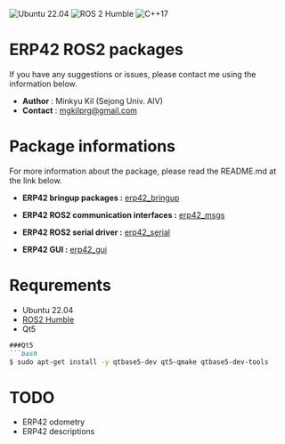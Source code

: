 ![Ubuntu 22.04](https://img.shields.io/badge/Ubuntu-22.04-E95420?logo=ubuntu)
![ROS 2 Humble](https://img.shields.io/badge/ROS%202-Humble-87CEEB?logo=ros)
![C++17](https://img.shields.io/badge/C%2B%2B-17-blue?logo=c%2B%2B)

# ERP42 ROS2 packages
If you have any suggestions or issues, please contact me using the information below.  

- **Author**  : Minkyu Kil (Sejong Univ. AIV)  
- **Contact** : mgkilprg@gmail.com

# Package informations
For more information about the package, please read the README.md at the link below.

- **ERP42 bringup packages :** [erp42_bringup](https://github.com/mingminQ/erp42_ros/tree/humble/src/erp42_bringup)

- **ERP42 ROS2 communication interfaces :** [erp42_msgs](https://github.com/mingminQ/erp42_ros/tree/humble/src/erp42_msgs)

- **ERP42 ROS2 serial driver :** [erp42_serial](https://github.com/mingminQ/erp42_ros/tree/humble/src/erp42_serial)

- **ERP42 GUI :** [erp42_gui](https://github.com/mingminQ/erp42_ros/tree/humble/src/erp42_gui)

# Requrements
- Ubuntu 22.04
- [ROS2 Humble](https://docs.ros.org/en/humble/Installation.html)
- Qt5

```markdown
###Qt5
```bash
$ sudo apt-get install -y qtbase5-dev qt5-qmake qtbase5-dev-tools
```


# TODO
- ERP42 odometry
- ERP42 descriptions
